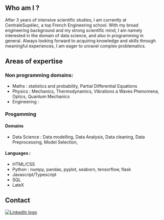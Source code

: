 ## Who am I ?
After 3 years of intensive scientific studies, I am currently at CentraleSupélec, a top French Engineering school. With my broad engineering background and my strong scientific mind, I am namely interested in the domain of data science, and also in programming in general. Always looking forward to acquiring knowledge and skills through meaningful experiences, I am eager to unravel complex problematics.

## Areas of expertise
### Non programming domains:
* Maths : statistics and probability, Partial Differential Equations
* Physics : Mechanics, Thermodynamics, Vibrations a Waves Phenomena, Optics, Quantum Mechanics
* Engineering : 

### Progamming
#### Domains
* Data Science : Data modelling, Data Analysis, Data cleaning, Data Preprocessing, Model Selection,

#### Languages : 
* HTML/CSS
* Python : numpy, pandas, pyplot, seaborn, tensorflow, flask 
* Javascript/Typescript
* SQL
* LateX

## Contact
[![LinkedIn logo](https://www.google.com/url?sa=i&url=https%3A%2F%2Ffr.m.wikipedia.org%2Fwiki%2FFichier%3ALinkedIn_logo_initials.png&psig=AOvVaw09ZmyZXDr1ncYaExv7blWx&ust=1619560123853000&source=images&cd=vfe&ved=0CAIQjRxqFwoTCPiGyuDxnPACFQAAAAAdAAAAABAD)](https://www.linkedin.com/in/benjamin-rio-3884b5166/)
<!---
benjamrio/benjamrio is a ✨ special ✨ repository because its `README.md` (this file) appears on your GitHub profile.
You can click the Preview link to take a look at your changes.
--->
